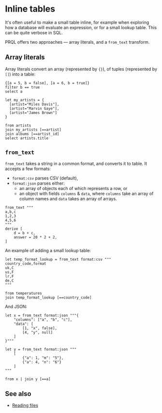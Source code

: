 # Inline tables

It's often useful to make a small table inline, for example when exploring how a
database will evaluate an expression, or for a small lookup table. This can be
quite verbose in SQL.

PRQL offers two approaches — array literals, and a `from_text` transform.

## Array literals

<!-- TODO: this syntax is about to change... -->

Array literals convert an array (represented by `{}`), of tuples (represented by
`[]`) into a table:

```prql
{[a = 5, b = false], [a = 6, b = true]}
filter b == true
select a
```

```prql no-fmt
let my_artists = {
  [artist="Miles Davis"],
  [artist="Marvin Gaye"],
  [artist="James Brown"]
}

from artists
join my_artists [==artist]
join albums [==artist_id]
select artists.title
```

## `from_text`

`from_text` takes a string in a common format, and converts it to table. It
accepts a few formats:

- `format:csv` parses CSV (default),
- `format:json` parses either:
  - an array of objects each of which represents a row, or
  - an object with fields `columns` & `data`, where `columns` take an array of
    column names and `data` takes an array of arrays.

```prql
from_text """
a,b,c
1,2,3
4,5,6
"""
derive [
    d = b + c,
    answer = 20 * 2 + 2,
]
```

An example of adding a small lookup table:

```prql
let temp_format_lookup = from_text format:csv """
country_code,format
uk,C
us,F
lr,F
de,C
"""

from temperatures
join temp_format_lookup [==country_code]
```

And JSON:

```prql
let x = from_text format:json """{
    "columns": ["a", "b", "c"],
    "data": [
        [1, "x", false],
        [4, "y", null]
    ]
}"""

let y = from_text format:json """
    [
        {"a": 1, "m": "5"},
        {"a": 4, "n": "6"}
    ]
"""

from x | join y [==a]
```

## See also

- [Reading files](./standard-library/reading-files.md)
